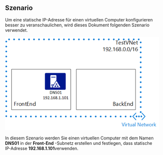 ## <a name="scenario"></a>Szenario

Um eine statische IP-Adresse für einen virtuellen Computer konfigurieren besser zu veranschaulichen, wird dieses Dokument folgenden Szenario verwendet.

![VNet Szenario](./media/virtual-networks-static-ip-scenario-include/static-ip-scenario.png)

In diesem Szenario werden Sie einen virtuellen Computer mit dem Namen **DNS01** in der **Front-End** -Subnetz erstellen und festlegen, dass statische IP-Adresse **192.168.1.101**verwenden.

 